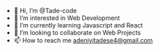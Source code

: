 - 👋 Hi, I’m @Tade-code
- 👀 I’m interested in Web Development
- 🌱 I’m currently learning Javascript and React
- 💞️ I’m looking to collaborate on Web Projects
- 📫 How to reach me adeniyitadese4@gmail.com

<!---
Tade-code/Tade-code is a ✨ special ✨ repository because its `README.md` (this file) appears on your GitHub profile.
You can click the Preview link to take a look at your changes.
--->

